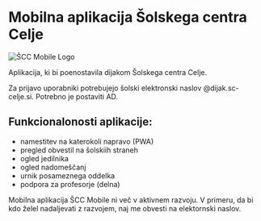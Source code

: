 # Mobilna aplikacija Šolskega centra Celje

![ŠCC Mobile Logo](https://user-images.githubusercontent.com/69119220/211145988-72f5cbb4-8af5-45a5-86ae-604aabf1e588.png)

Aplikacija, ki bi poenostavila dijakom Šolskega centra Celje.

Za prijavo uporabniki potrebujejo šolski elektronski naslov @dijak.sc-celje.si. Potrebno je postaviti AD.

## Funkcionalonosti aplikacije:

- namestitev na katerokoli napravo (PWA)
- pregled obvestil na šolskiih straneh
- ogled jedilnika
- ogled nadomeščanj
- urnik posameznega oddelka
- podpora za profesorje (delna)

Mobilna aplikacija ŠCC Mobile ni več v aktivnem razvoju. V primeru, da bi kdo želel nadaljevati z razvojem, naj me obvesti na elektornski naslov. 

